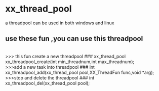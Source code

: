# xx_thread_pool
a threadpool can be used in both windows and linux

## use these fun ,you can use this threadpool
<br>  
>>>  this fun create a new threadpool   
### xx_thread_pool xx_threadpool_create(int min_threadnum,int max_threadnum);   

<br>   
>>>add a new task into threadpool   
### int xx_threadpool_add(xx_thread_pool pool,XX_ThreadFun func,void *arg);  
<br>   
>>>stop and delete the threadpool   
### int xx_threadpool_del(xx_thread_pool pool);   